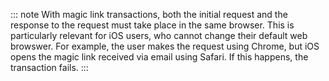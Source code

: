 ::: note 
With magic link transactions, both the initial request and the response to the request must take place in the same browser. This is particularly relevant for iOS users, who cannot change their default web browswer. For example, the user makes the request using Chrome, but iOS opens the magic link received via email using Safari. If this happens, the transaction fails.
:::
